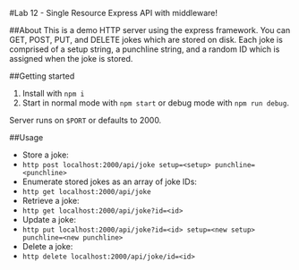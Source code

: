 #Lab 12 - Single Resource Express API with middleware!

##About
This is a demo HTTP server using the express framework. You can GET, POST, PUT, and DELETE jokes which are stored on disk. Each joke is comprised of a setup string, a punchline string, and a random ID which is assigned when the joke is stored.

##Getting started
1. Install with `npm i`
2. Start in normal mode with `npm start` or debug mode with `npm run debug`.

Server runs on `$PORT` or defaults to 2000.

##Usage
* Store a joke:
 * `http post localhost:2000/api/joke setup=<setup> punchline=<punchline>`
* Enumerate stored jokes as an array of joke IDs:
 * `http get localhost:2000/api/joke`
* Retrieve a joke:
 * `http get localhost:2000/api/joke?id=<id>`
* Update a joke:
 * `http put localhost:2000/api/joke?id=<id> setup=<new setup> punchline=<new punchline>`
* Delete a joke:
 * `http delete localhost:2000/api/joke/id=<id>`
